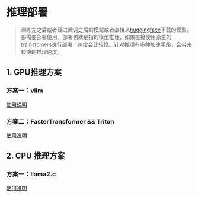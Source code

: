 # 推理部署

> 训练完之后或者经过微调之后的模型或者直接从[huggingface](https://huggingface.co/FlagAlpha)下载的模型，都需要部署使用。部署也就是指的模型推理，如果直接使用原生的trainsfomers进行部署，速度会比较慢。针对推理有多种加速手段，会带来较快的推理速度。



## 1. GPU推理方案

### 方案一：vllm

[使用说明](../inference-speed/GPU/vllm_example/README.md)

### 方案二：FasterTransformer &&  Triton

[使用说明](../inference-speed/GPU/FasterTransformer_example/README.md)



## 2. CPU 推理方案

### 方案一：llama2.c
[使用说明](../inference-speed/CPU/llama2.c/README.md)

